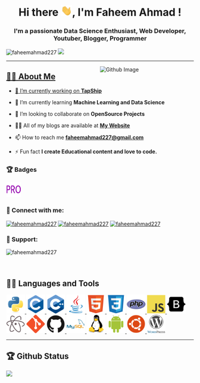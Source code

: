 <h1 align="center"> Hi there <img src="https://raw.githubusercontent.com/ABSphreak/ABSphreak/master/gifs/Hi.gif" width="30px">, I'm Faheem Ahmad  ! </h1>
<h3 align="center">I'm a passionate Data Science Enthusiast, Web Developer, Youtuber, Blogger, Programmer</h3>
<p>
<img src="https://komarev.com/ghpvc/?username=faheemahmad227&label=Profile%20views&color=0e75b6&style=flat" alt="faheemahmad227" />
    <a href="https://github.com/faheemahmad227/"><img src="https://img.shields.io/github/followers/faheemahmad227?color=%234CC61E&label=GitHub%20Followers%20%3A"/></a>
    <a href="https://github.com/faheemahmad227?tab=repositories">
      </p>
  
<hr>
<img width="50%" align="right" alt="Github Image" src="https://raw.githubusercontent.com/onimur/.github/master/.resources/git-header.svg" />
  
 ## 🙋‍♂️ About Me

- 🔭 I’m currently working on **[TapShip](https://tapship.herokuapp.com/)**

- 🌱 I’m currently learning **Machine Learning and Data Science**

- 👯 I’m looking to collaborate on **OpenSource Projects**

- 👨‍💻 All of my blogs are available at **[My Website](https://techiestalk.in)**

- 📫 How to reach me **faheemahmad227@gmail.com**

- ⚡ Fun fact **I create Educational content and love to code.**

<h3> 🏆 Badges </h3>
<img src='https://raw.githubusercontent.com/acervenky/animated-github-badges/master/assets/pro.gif' width='40' height='40'></a>

<h3 align="left"> 🤝 Connect with me:</h3>
<p align="left">
<a href="https://twitter.com/faheemahmad227" target="blank"><img align="center" src="https://cdn.jsdelivr.net/npm/simple-icons@3.0.1/icons/twitter.svg" alt="faheemahmad227" height="30" width="40" /></a>
<a href="https://linkedin.com/in/faheemahmad227" target="blank"><img align="center" src="https://cdn.jsdelivr.net/npm/simple-icons@3.0.1/icons/linkedin.svg" alt="faheemahmad227" height="30" width="40" /></a>
<a href="https://www.youtube.com/c/TechiesTalk" target="blank"><img align="center" src="https://cdn.jsdelivr.net/npm/simple-icons@3.0.1/icons/youtube.svg" alt="faheemahmad227" height="30" width="40" /></a>

<h3 align="left"> 🧡 Support:</h3>
<p><a href="https://www.buymeacoffee.com/faheemahmad227"> <img align="left" src="https://cdn.buymeacoffee.com/buttons/v2/default-yellow.png" height="50" width="210" alt="faheemahmad227" /></a></p><br><br><br>

## 👨‍💻 Languages and Tools
<p align="left">
    <a href="https://www.python.org/" target="_blank"> 
        <code><img src="https://raw.githubusercontent.com/devicons/devicon/2809b567852a4648062a2d3e7c1c531367458c0b/icons/python/python-original.svg" alt="python" width="50" height="50"/></code> 
    </a> 
    <a href="https://devdocs.io/c/" target="_blank"> 
        <code><img src="https://raw.githubusercontent.com/devicons/devicon/2809b567852a4648062a2d3e7c1c531367458c0b/icons/c/c-original.svg" alt="c" width="50" height="50"/></code> 
    </a>
    <a href="https://devdocs.io/cpp/" target="_blank"> 
        <code><img src="https://raw.githubusercontent.com/devicons/devicon/2809b567852a4648062a2d3e7c1c531367458c0b/icons/cplusplus/cplusplus-original.svg" alt="c++" width="50" height="50"/></code> 
    </a>
    <a href="https://www.java.com/en/" target="_blank"> 
        <code><img src="https://raw.githubusercontent.com/devicons/devicon/2809b567852a4648062a2d3e7c1c531367458c0b/icons/java/java-original.svg" alt="java" width="50" height="50"/></code> 
    </a>
    <a href="https://devdocs.io/html/" target="_blank"> 
        <code><img src="https://raw.githubusercontent.com/devicons/devicon/2809b567852a4648062a2d3e7c1c531367458c0b/icons/html5/html5-original.svg" alt="html" width="50" height="50"/></code> 
    </a>
    <a href="https://devdocs.io/css/" target="_blank"> 
        <code><img src="https://raw.githubusercontent.com/devicons/devicon/2809b567852a4648062a2d3e7c1c531367458c0b/icons/css3/css3-original.svg" alt="css" width="50" height="50"/></code> 
    </a>
    <a href="https://www.php.net/" target="_blank"> 
        <code><img src="https://raw.githubusercontent.com/devicons/devicon/2809b567852a4648062a2d3e7c1c531367458c0b/icons/php/php-original.svg" alt="PHP" width="50" height="50"/></code> 
    </a> 
    <a href="https://www.javascript.com/" target="_blank"> 
        <code><img src="https://raw.githubusercontent.com/devicons/devicon/2809b567852a4648062a2d3e7c1c531367458c0b/icons/javascript/javascript-original.svg" alt="JavaScript" width="50" height="50"/></code> 
    </a> 
    <a href="https://getbootstrap.com/" target="_blank"> 
        <code><img src="https://raw.githubusercontent.com/devicons/devicon/2809b567852a4648062a2d3e7c1c531367458c0b/icons/bootstrap/bootstrap-plain.svg" alt="bootsrap" width="50" height="50"/></code> 
    </a>
    <a href="https://atom.io/" target="_blank"> 
        <code><img src="https://raw.githubusercontent.com/devicons/devicon/2809b567852a4648062a2d3e7c1c531367458c0b/icons/atom/atom-original.svg" alt="atom" width="50" height="50"/></code> 
    </a>
    <a href="https://git-scm.com/" target="_blank"> 
        <code><img src="https://raw.githubusercontent.com/devicons/devicon/2809b567852a4648062a2d3e7c1c531367458c0b/icons/git/git-original.svg" alt="git" width="50" height="50"/></code> 
    </a> 
    <a href="https://github.com/" target="_blank"> 
        <code><img src="https://raw.githubusercontent.com/devicons/devicon/2809b567852a4648062a2d3e7c1c531367458c0b/icons/github/github-original.svg" alt="github" width="50" height="50"/></code> 
    </a> 
    <a href="https://www.mysql.com/" target="_blank"> 
        <code><img src="https://raw.githubusercontent.com/devicons/devicon/2809b567852a4648062a2d3e7c1c531367458c0b/icons/mysql/mysql-original-wordmark.svg" alt="mysql" width="50" height="50"/></code> 
    </a> 
    <a href="https://www.linux.org/" target="_blank"> 
        <code><img src="https://raw.githubusercontent.com/devicons/devicon/2809b567852a4648062a2d3e7c1c531367458c0b/icons/linux/linux-original.svg" alt="linux" width="50" height="50"/></code> 
    </a>
    <a href="https://www.android.com/" target="_blank"> 
        <code><img src="https://raw.githubusercontent.com/devicons/devicon/2809b567852a4648062a2d3e7c1c531367458c0b/icons/android/android-original.svg" alt="android" width="50" height="50"/></code> 
    </a>
    <a href="https://ubuntu.com/" target="_blank"> 
        <code><img src="https://raw.githubusercontent.com/devicons/devicon/2809b567852a4648062a2d3e7c1c531367458c0b/icons/ubuntu/ubuntu-plain.svg" alt="ubuntu" width="50" height="50"/></code> 
    </a>
    <a href="https://www.wordpress.org/" target="_blank"> 
        <code><img src="https://raw.githubusercontent.com/devicons/devicon/2809b567852a4648062a2d3e7c1c531367458c0b/icons/wordpress/wordpress-original.svg" alt="Wordpress" width="50" height="50"/></code> 
    </a>
</p>
<hr>

## 🏆 Github Status

<!-- <img  src="https://github-readme-stats.vercel.app/api?username=faheemahmad227&show_icons=true&hide_border=true&theme=dark" width="45%" align="right" > -->

<img  src="https://github-readme-streak-stats.herokuapp.com/?user=faheemahmad227&theme=dark" width="45%" >

<!-- <hr>
 <h3><b>Language Meter:</b></h3>
<p><img align="center" src="https://github-readme-stats.vercel.app/api/top-langs/?username=faheemahmad227&layout=compact" alt="faheemahmad227" /></p>

<h3> ⚙️  GitHub Analytics </h3>
<img src="https://activity-graph.herokuapp.com/graph?username=faheemahmad227&show_icons=true&count_private=true&area=true&&color=333333&line=ABD6DFFF&point=89ABE3FF&hide_border=true" /> -->
